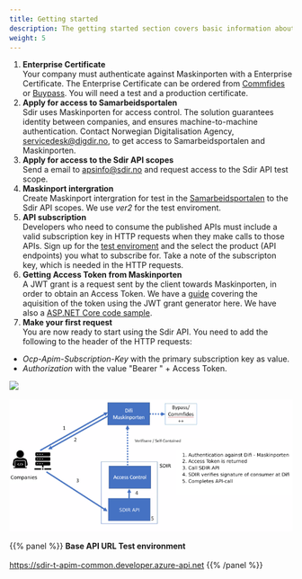 ```yaml
---
title: Getting started
description: The getting started section covers basic information about where you can find information about the availible Sdir APIs and how to get an access token to be able to call an API. 
weight: 5
---
```


1. **Enterprise Certificate**<br>
Your company must authenticate  against Maskinporten with a Enterprise Certificate. The Enterprise Certificate can be ordered from [Commfides](https://www.commfides.com/commfides-virksomhetssertifikat/) or [Buypass](https://www.buypass.no/produkter/virksomhetssertifikat-esegl). You will need a test and a production certificate. 
2. **Apply for access to Samarbeidsportalen**<br>
Sdir uses Maskinporten for access control. The solution guarantees identity between companies, and ensures machine-to-machine authentication.
Contact Norwegian Digitalisation Agency, servicedesk@digdir.no, to get access to Samarbeidsportalen and Maskinporten.
3. **Apply for access to the Sdir API scopes**<br>
Send a email to apsinfo@sdir.no and request access to the Sdir API test scope.
4. **Maskinport intergration**<br>
Create Maskinport intergration for test in the [Samarbeidsportalen](https://samarbeid.digdir.no/) to the Sdir API scopes. We use _ver2_ for the test enviroment.
5. **API subscription**<br>
Developers who need to consume the published APIs must include a valid subscription key in HTTP requests when they make calls to those APIs.
Sign up for the [test enviroment](https://sdir-t-apim-common.developer.azure-api.net/apis) and the select the product (API endpoints) you what to subscribe for. Take a note of the subscripton key, which is needed in the HTTP requests.
6.  **Getting Access Token from Maskinporten**<br>
A JWT grant is a request sent by the client towards Maskinporten, in order to obtain an Access Token.
We have a [guide](/get-started/token/) covering the aquisition of the token using the JWT grant generator here. We have also a [ASP.NET Core code sample](/get-started/codeexample/).
7.  **Make your first request**<br>
You are now ready to start using the Sdir API. You need to add the following to the header of the HTTP requests:

- _Ocp-Apim-Subscription-Key_ with the primary subscription key as value. 
- _Authorization_ with the value "Bearer " + Access Token.

![](../images/authmaskinporten680.png)

<img src="images/authmaskinporten680.png" alt="Authentication Flow">

{{% panel %}}
**Base API URL Test environment** <br><br>
https://sdir-t-apim-common.developer.azure-api.net
{{% /panel %}}
